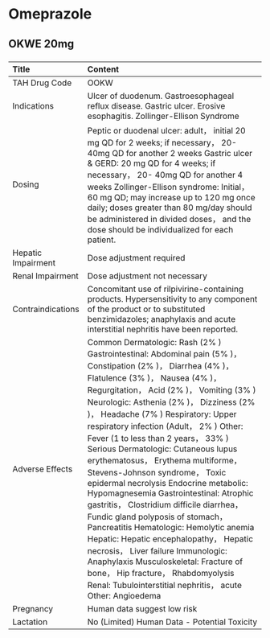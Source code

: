 # Omeprazole

## OKWE 20mg

##### 

| Title              | Content                                                                                                                                                                                                                                                                                                                                                                                                                                                                                                                                                                                                                                                                                                                                                                                                                                                                                                                 |
|:-------------------|:------------------------------------------------------------------------------------------------------------------------------------------------------------------------------------------------------------------------------------------------------------------------------------------------------------------------------------------------------------------------------------------------------------------------------------------------------------------------------------------------------------------------------------------------------------------------------------------------------------------------------------------------------------------------------------------------------------------------------------------------------------------------------------------------------------------------------------------------------------------------------------------------------------------------|
| TAH Drug Code      | OOKW                                                                                                                                                                                                                                                                                                                                                                                                                                                                                                                                                                                                                                                                                                                                                                                                                                                                                                                    |
| Indications        | Ulcer of duodenum. Gastroesophageal reflux disease. Gastric ulcer. Erosive esophagitis. Zollinger-Ellison Syndrome                                                                                                                                                                                                                                                                                                                                                                                                                                                                                                                                                                                                                                                                                                                                                                                                      |
| Dosing             | Peptic or duodenal ulcer: adult， initial 20 mg QD for 2 weeks; if necessary， 20- 40mg QD for another 2 weeks Gastric ulcer & GERD: 20 mg QD for 4 weeks; if necessary， 20- 40mg QD for another 4 weeks Zollinger-Ellison syndrome: Initial， 60 mg QD; may increase up to 120 mg once daily; doses greater than 80 mg/day should be administered in divided doses， and the dose should be individualized for each patient.                                                                                                                                                                                                                                                                                                                                                                                                                                                                                          |
| Hepatic Impairment | Dose adjustment required                                                                                                                                                                                                                                                                                                                                                                                                                                                                                                                                                                                                                                                                                                                                                                                                                                                                                                |
| Renal Impairment   | Dose adjustment not necessary                                                                                                                                                                                                                                                                                                                                                                                                                                                                                                                                                                                                                                                                                                                                                                                                                                                                                           |
| Contraindications  | Concomitant use of rilpivirine-containing products. Hypersensitivity to any component of the product or to substituted benzimidazoles; anaphylaxis and acute interstitial nephritis have been reported.                                                                                                                                                                                                                                                                                                                                                                                                                                                                                                                                                                                                                                                                                                                 |
| Adverse Effects    | Common Dermatologic: Rash (2% ) Gastrointestinal: Abdominal pain (5% )， Constipation (2% )， Diarrhea (4% )， Flatulence (3% )， Nausea (4% )， Regurgitation， Acid (2% )， Vomiting (3% ) Neurologic: Asthenia (2% )， Dizziness (2% )， Headache (7% ) Respiratory: Upper respiratory infection (Adult， 2% ) Other: Fever (1 to less than 2 years， 33% ) Serious Dermatologic: Cutaneous lupus erythematosus， Erythema multiforme， Stevens-Johnson syndrome， Toxic epidermal necrolysis Endocrine metabolic: Hypomagnesemia Gastrointestinal: Atrophic gastritis， Clostridium difficile diarrhea， Fundic gland polyposis of stomach， Pancreatitis Hematologic: Hemolytic anemia Hepatic: Hepatic encephalopathy， Hepatic necrosis， Liver failure Immunologic: Anaphylaxis Musculoskeletal: Fracture of bone， Hip fracture， Rhabdomyolysis Renal: Tubulointerstitial nephritis， acute Other: Angioedema |
| Pregnancy          | Human data suggest low risk                                                                                                                                                                                                                                                                                                                                                                                                                                                                                                                                                                                                                                                                                                                                                                                                                                                                                             |
| Lactation          | No (Limited) Human Data - Potential Toxicity                                                                                                                                                                                                                                                                                                                                                                                                                                                                                                                                                                                                                                                                                                                                                                                                                                                                            |

